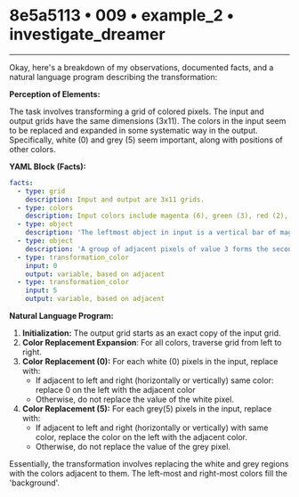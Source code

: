 # 8e5a5113 • 009 • example_2 • investigate_dreamer

---
Okay, here's a breakdown of my observations, documented facts, and a natural language program describing the transformation:

**Perception of Elements:**

The task involves transforming a grid of colored pixels. The input and output grids have the same dimensions (3x11). The colors in the input seem to be replaced and expanded in some systematic way in the output. Specifically, white (0) and grey (5) seem important, along with positions of other colors.

**YAML Block (Facts):**



```yaml
facts:
  - type: grid
    description: Input and output are 3x11 grids.
  - type: colors
    description: Input colors include magenta (6), green (3), red (2), grey (5), and white (0). Output uses a larger set of colors.
  - type: object
    description: 'The leftmost object in input is a vertical bar of magenta (6)'
  - type: object
    description: 'A group of adjacent pixels of value 3 forms the second object on each row'
  - type: transformation_color
    input: 0
    output: variable, based on adjacent
  - type: transformation_color
    input: 5
    output: variable, based on adjacent
```



**Natural Language Program:**

1.  **Initialization:** The output grid starts as an exact copy of the input grid.
2.  **Color Replacement Expansion**: For all colors, traverse grid from left to right.
3. **Color Replacement (0):** For each white (0) pixels in the input, replace with:
   - If adjacent to left and right (horizontally or vertically) same color: replace 0 on the left with the adjacent color
   - Otherwise, do not replace the value of the white pixel.
4. **Color Replacement (5):** For each grey(5) pixels in the input, replace with:
   - If adjacent to left and right (horizontally or vertically) with same color, replace the color on the left with the adjacent color.
   - Otherwise, do not replace the value of the grey pixel.

Essentially, the transformation involves replacing the white and grey regions with the colors adjacent to them. The left-most and right-most colors fill the 'background'.

